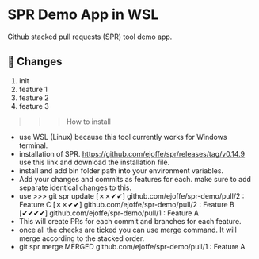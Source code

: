 # SPR Demo App in WSL

Github stacked pull requests (SPR) tool demo app.

## 🚀 Changes

1. init
2. feature 1
3. feature 2
4. feature 3

>>> How to install 

- use WSL (Linux) because this tool currently works for Windows terminal.
- installation of SPR. https://github.com/ejoffe/spr/releases/tag/v0.14.9 use this link and download the installation file.
- install and add bin folder path into your environment variables.
- Add your changes and commits as features for each. make sure to add separate identical changes to this.
- use >>> git spr update
[✗✗✔✔] github.com/ejoffe/spr-demo/pull/2 : Feature C
[✗✗✔✔] github.com/ejoffe/spr-demo/pull/2 : Feature B
[✔✔✔✔] github.com/ejoffe/spr-demo/pull/1 : Feature A
- This will create PRs for each commit and branches for each feature.
- once all the checks are ticked you can use merge command. It will merge according to the stacked order.
- git spr merge
MERGED github.com/ejoffe/spr-demo/pull/1 : Feature A
